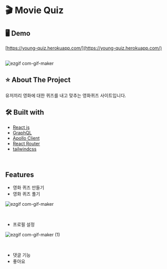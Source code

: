 # 🎬 Movie Quiz

## 🖥 Demo
[https://young-quiz.herokuapp.com/](https://young-quiz.herokuapp.com/)<br><br>

![ezgif com-gif-maker](https://user-images.githubusercontent.com/59763645/156196239-c9c7a9e3-5c42-431f-abb2-75359952c4bc.gif)
<br>

## ⭐️ About The Project
유저끼리 영화에 대한 퀴즈를 내고 맞추는 영화퀴즈 사이트입니다.
<br>

## 🛠 Built with
* [React js](https://reactjs.org/)   
* [GraphQL](https://graphql.org/)   
* [Apollo Client](https://www.apollographql.com/docs/react/)
* [React Router](https://reactrouter.com/)
* [tailwindcss](https://tailwindcss.com/)
<br>

## Features
* 영화 퀴즈 만들기
* 영화 퀴즈 풀기<br>

![ezgif com-gif-maker](https://user-images.githubusercontent.com/59763645/166967834-43dde108-d42f-42cd-9bd8-47d2694d2c72.gif)

<br>

* 프로필 설정<br>

![ezgif com-gif-maker (1)](https://user-images.githubusercontent.com/59763645/166968152-69e255ac-e0f6-41d4-9e9e-1d28f33cb894.gif)

<br>

* 댓글 기능
* 좋아요
